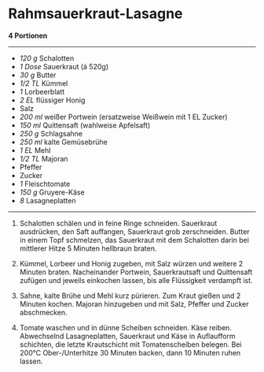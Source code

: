 # Rahmsauerkraut-Lasagne

**4 Portionen**

---

- *120 g* Schalotten
- *1 Dose* Sauerkraut (á 520g)
- *30 g* Butter
- *1/2 TL* Kümmel
- *1* Lorbeerblatt
- *2 EL* flüssiger Honig
- Salz
- *200 ml* weißer Portwein (ersatzweise Weißwein mit 1 EL Zucker)
- *150 ml* Quittensaft (wahlweise Apfelsaft)
- *250 g* Schlagsahne
- *250 ml* kalte Gemüsebrühe
- *1 EL* Mehl
- *1/2 TL* Majoran
- Pfeffer
- Zucker
- *1* Fleischtomate
- *150 g* Gruyere-Käse
- *8* Lasagneplatten

---

1. Schalotten schälen und in feine Ringe schneiden.
Sauerkraut ausdrücken, den Saft auffangen, Sauerkraut grob zerschneiden.
Butter in einem Topf schmelzen, das Sauerkraut mit dem Schalotten darin bei mittlerer Hitze 5 Minuten hellbraun braten.

2. Kümmel, Lorbeer und Honig zugeben, mit Salz würzen und weitere 2 Minuten braten.
Nacheinander Portwein, Sauerkrautsaft und Quittensaft zufügen und jeweils einkochen lassen, bis alle Flüssigkeit verdampft ist.

3. Sahne, kalte Brühe und Mehl kurz pürieren. Zum Kraut gießen und 2 Minuten kochen.
Majoran hinzugeben und mit Salz, Pfeffer und Zucker abschmecken.

4. Tomate waschen und in dünne Scheiben schneiden.
Käse reiben.
Abwechselnd Lasagneplatten, Sauerkraut und Käse in Auflaufform schichten, die letzte Krautschicht mit Tomatenscheiben belegen.
Bei 200°C Ober-/Unterhitze 30 Minuten backen, dann 10 Minuten ruhen lassen.

